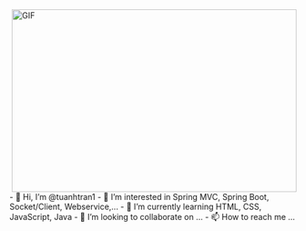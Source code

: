 <img align="right" alt="GIF" src="https://github.com/abhisheknaiidu/abhisheknaiidu/blob/master/code.gif?raw=true" width="500" height="320" />
- 👋 Hi, I’m @tuanhtran1
- 👀 I’m interested in Spring MVC, Spring Boot, Socket/Client, Webservice,...
- 🌱 I’m currently learning HTML, CSS, JavaScript, Java
- 💞️ I’m looking to collaborate on ...
- 📫 How to reach me ...

<!---
tuanhtran1/tuanhtran1 is a ✨ special ✨ repository because its `README.md` (this file) appears on your GitHub profile.
You can click the Preview link to take a look at your changes.
--->
